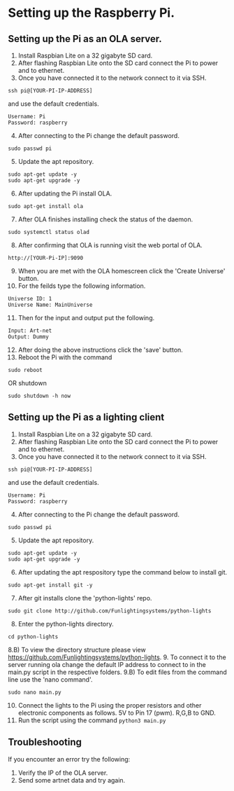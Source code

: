 # Setting up the Raspberry Pi.
## Setting up the Pi as an OLA server.
1. Install Raspbian Lite on a 32 gigabyte SD card.
2. After flashing Raspbian Lite onto the SD card connect the Pi to power and to ethernet.
3. Once you have connected it to the network connect to it via SSH.
```
ssh pi@[YOUR-PI-IP-ADDRESS]
```
and use the default credentials.
```
Username: Pi
Password: raspberry
```
4. After connecting to the Pi change the default password.
```
sudo passwd pi
```
5. Update the apt repository.
```
sudo apt-get update -y
sudo apt-get upgrade -y
```
6. After updating the Pi install OLA.
```
sudo apt-get install ola
```
7. After OLA finishes installing check the status of the daemon.
```
sudo systemctl status olad
```
8. After confirming that OLA is running visit the web portal of OLA.
```
http://[YOUR-Pi-IP]:9090
```
9. When you are met with the OLA homescreen click the 'Create Universe' button.
10. For the feilds type the following information.
```
Universe ID: 1
Universe Name: MainUniverse
```
11. Then for the input and output put the following.
```
Input: Art-net
Output: Dummy
```
12. After doing the above instructions click the 'save' button.
13. Reboot the Pi with the command
```
sudo reboot
```
OR shutdown
```
sudo shutdown -h now
```

## Setting up the Pi as a lighting client
1. Install Raspbian Lite on a 32 gigabyte SD card.
2. After flashing Raspbian Lite onto the SD card connect the Pi to power and to ethernet.
3. Once you have connected it to the network connect to it via SSH.
```
ssh pi@[YOUR-PI-IP-ADDRESS]
```
and use the default credentials.
```
Username: Pi
Password: raspberry
```
4. After connecting to the Pi change the default password.
```
sudo passwd pi
```
5. Update the apt repository.
```
sudo apt-get update -y
sudo apt-get upgrade -y
```
6. After updating the apt respository type the command below to install git.
```
sudo apt-get install git -y
```
7. After git installs clone the 'python-lights' repo.
```
sudo git clone http://github.com/Funlightingsystems/python-lights
```
8. Enter the python-lights directory.
```
cd python-lights
```
8.B) To view the directory structure please view https://github.com/Funlightingsystems/python-lights.
9. To connect it to the server running ola change the default IP address to connect to in the main.py script in the respective folders.
9.B) To edit files from the command line use the 'nano command'.
```
sudo nano main.py
```
10. Connect the lights to the Pi using the proper resistors and other electronic components as follows.
5V to Pin 17 (pwm).
R,G,B to GND.
11. Run the script using the command ```python3 main.py```
## Troubleshooting
If you encounter an error try the following:
1. Verify the IP of the OLA server.
2. Send some artnet data and try again.
